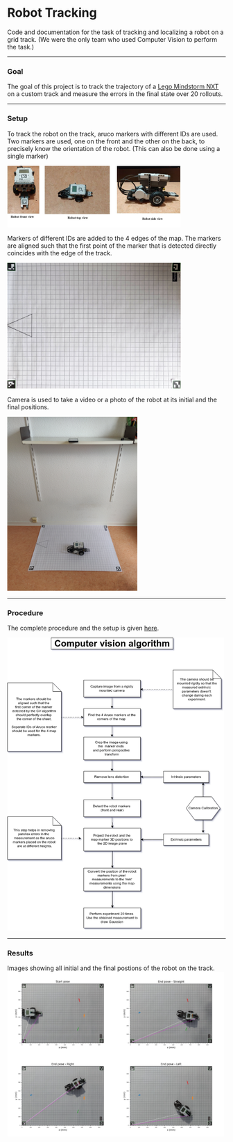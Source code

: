 # Robot Tracking
Code and documentation for the task of tracking and localizing a robot on a grid track.
(We were the only team who used Computer Vision to perform the task.)

--------------------------------
### Goal
The goal of this project is to track the trajectory of a [Lego Mindstorm NXT](https://robots.ieee.org/robots/mindstorms/) on a custom track and measure the errors in the final state over 20 rollouts.

--------------------------------
### Setup

To track the robot on the track, aruco markers with different IDs are used.
Two markers are used, one on the front and the other on the back, to precisely know the orientation of the robot. (This can also be done using a single marker)   

<img src="/images/collage.jpg" width="400">

Markers of different IDs are added to the 4 edges of the map.
The markers are aligned such that the first point of the marker that is detected directly coincides with the edge of the track. 

<img src="/images/map_small.png" width="400">

Camera is used to take a video or a photo of the robot at its initial and the final positions. 

<img src="/images/apparatus_front_view.png" width="300">

--------------------------------
### Procedure
The complete procedure and the setup is given [here](https://github.com/njanirudh/robot_tracking/blob/master/report/Report.pdf).

<img src="/images/pipeline.png" width="500">

--------------------------------
### Results
Images showing all initial and the final postions of the robot on the track.
<img src="/images/all_images.jpg" width="500">


